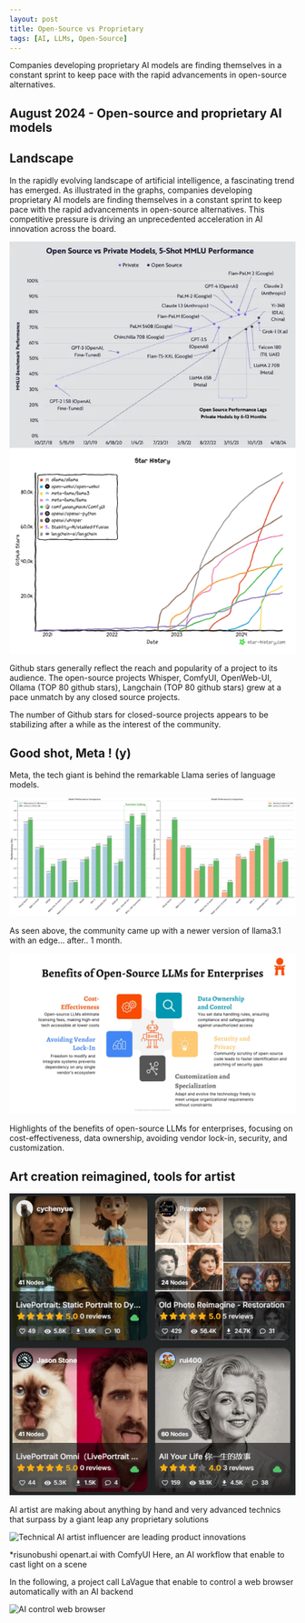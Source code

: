 ```yaml
---
layout: post
title: Open-Source vs Proprietary
tags: [AI, LLMs, Open-Source]
---
```


Companies developing proprietary AI models are finding themselves in a constant sprint to keep pace with the rapid advancements in open-source alternatives.

## August 2024 - Open-source and proprietary AI models

## Landscape
In the rapidly evolving landscape of artificial intelligence, a fascinating trend has emerged. As illustrated in the graphs, companies developing proprietary AI models are finding themselves in a constant sprint to keep pace with the rapid advancements in open-source alternatives. This competitive pressure is driving an unprecedented acceleration in AI innovation across the board.

![Open-source and proprietary AI models](/images/open_source_vs_private_llm_20240418.png "The race for AI")
![Open-source wins - Ollama and langchain - Top 80 world](/images/star-history-2024821_opensource_repo.png "Open wins")

Github stars generally reflect the reach and popularity of a project to its audience. The open-source projects Whisper, ComfyUI, OpenWeb-UI, Ollama (TOP 80 github stars), Langchain (TOP 80 github stars) grew at a pace unmatch by any closed source projects.

The number of Github stars for closed-source projects appears to be stabilizing after a while as the interest of the community.

## Good shot, Meta ! (y)

Meta, the tech giant is behind the remarkable Llama series of language models.

![Meta's Llama 3 vs other open-source models](/images/meta_llama31_vs_open.png "The open-source revolution continues")

As seen above, the community came up with a newer version of llama3.1 with an edge... after.. 1 month.

![The needs for open-source models](/images/benefits_opensource_llm.png "Why open source ?")

Highlights of the benefits of open-source LLMs for enterprises, focusing on cost-effectiveness, data ownership, avoiding vendor lock-in, security, and customization.

## Art creation reimagined, tools for artist

![Technical AI artist influencer are leading product innovations](/images/open_driven_innovations.png "Technical AI artist influencer")

AI artist are making about anything by hand and very advanced technics that surpass by a giant leap any proprietary solutions

![Technical AI artist influencer are leading product innovations](https://cdn.openart.ai/workflow_thumbnails/WACvQIFeIBBMDfy1tKuQ/webp_jA4zfMTx_1722253497692_raw.webp "Technical AI artist influencer")

*risunobushi openart.ai with ComfyUI
Here, an AI workflow that enable to cast light on a scene

In the following, a project call LaVague that enable to control a web browser automatically with an AI backend

![AI control web browser](https://github.com/lavague-ai/LaVague/raw/main/docs/assets/demo_agent_hf.gif "LaVague demo for browser")

